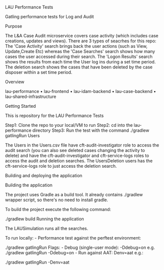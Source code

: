 LAU Performance Tests

Gatling performance tests for Log and Audit

Purpose

The L&A Case Audit microservice covers case activity (which includes case creations, updates and views). There are 3 types of seacrhes for this repo: The 'Case Activity' search brings back the user actions (such as View, Update,Create Etc) whereas the 'Case Searches' search shows how many cases the user accessed during their search. The 'Logon Results' search shows the results from each time the User log ins during a set time period. The deletion search shows the cases that have been deleted by the case disposer within a set time period.

Overview

lau-performance • lau-frontend • lau-idam-backend • lau-case-backend • lau-shared-infrastructure

Getting Started

This is repository for the LAU Performance Tests

Step1: Clone the repo to your local/VM to run
Step2: cd into the lau-performance directory
Step3: Run the test with the command ./gradlew gatlingRun
Users

The Users in the Users.csv file have cft-audit-investigator role to access the audit search (you can also see deleted cases changing the activity to delete) and have the cft-audit-investigator and cft-service-logs roles to access the audit and deletion searches. The UsersDeletion users has the cft-service-logs role to just access the deletion search.

Building and deploying the application

Building the application

The project uses Gradle as a build tool. It already contains ./gradlew wrapper script, so there's no need to install gradle.

To build the project execute the following command:

  ./gradlew build
Running the application

The LAUSimulation runs all the searches.

To run locally: - Performance test against the perftest environment:

./gradlew gatlingRun
Flags: - Debug (single-user mode): -Ddebug=on e.g. ./gradlew gatlingRun -Ddebug=on - Run against AAT: Denv=aat e.g.:

./gradlew gatlingRun -Denv=aat
